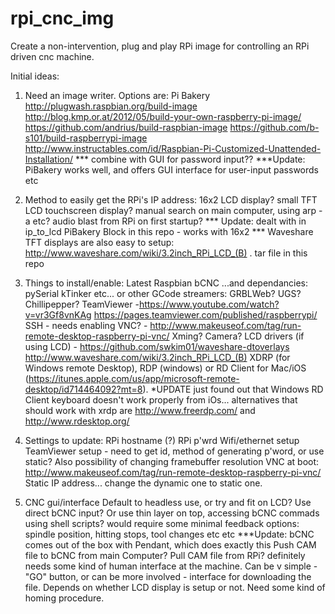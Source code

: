 # rpi_cnc_img
Create a non-intervention, plug and play RPi image for controlling an RPi driven cnc machine.

Initial ideas:

1) Need an image writer. Options are:
  Pi Bakery
  http://plugwash.raspbian.org/build-image
  http://blog.kmp.or.at/2012/05/build-your-own-raspberry-pi-image/
  https://github.com/andrius/build-raspbian-image
  https://github.com/b-s101/build-raspberrypi-image
  http://www.instructables.com/id/Raspbian-Pi-Customized-Unattended-Installation/ *** combine with GUI for password input??
  ***Update: PiBakery works well, and offers GUI interface for user-input passwords etc

2) Method to easily get the RPi's IP address:
  16x2 LCD display?
  small TFT LCD touchscreen display?
  manual search on main computer, using arp -a etc?
  audio blast from RPi on first startup?
  *** Update: dealt with in ip_to_lcd PiBakery Block in this repo - works with 16x2
  *** Waveshare TFT displays are also easy to setup: http://www.waveshare.com/wiki/3.2inch_RPi_LCD_(B) . tar file in this repo

3) Things to install/enable:
  Latest Raspbian
  bCNC
    ...and dependancies:
    pySerial
    kTinker
    etc...
  or other GCode streamers: GRBLWeb? UGS? Chillipepper?
  TeamViewer -https://www.youtube.com/watch?v=vr3Gf8vnKAg https://pages.teamviewer.com/published/raspberrypi/
  SSH - needs enabling
  VNC? - http://www.makeuseof.com/tag/run-remote-desktop-raspberry-pi-vnc/
  Xming?
  Camera?
  LCD drivers (if using LCD) - https://github.com/swkim01/waveshare-dtoverlays http://www.waveshare.com/wiki/3.2inch_RPi_LCD_(B)
  XDRP (for Windows remote Desktop), RDP (windows) or RD Client for Mac/iOS (https://itunes.apple.com/us/app/microsoft-remote-desktop/id714464092?mt=8). *UPDATE just found out that Windows RD Client keyboard doesn't work properly from iOs... alternatives that should work with xrdp are http://www.freerdp.com/ and http://www.rdesktop.org/
  
4) Settings to update:
  RPi hostname (?)
  RPi p'wrd
  Wifi/ethernet setup
  TeamViewer setup - need to get id, method of generating p'word, or use static? Also possibility of changing framebuffer resolution 
  VNC at boot: http://www.makeuseof.com/tag/run-remote-desktop-raspberry-pi-vnc/
  Static IP address... change the dynamic one to static one.
  
5) CNC gui/interface
  Default to headless use, or try and fit on LCD?
  Use direct bCNC input?
  Or use thin layer on top, accessing bCNC commads using shell scripts?
    would require some minimal feedback options: spindle position, hitting stops, tool changes etc etc
    ***Update: bCNC comes out of the box with Pendant, which does exactly this
  Push CAM file to bCNC from main Computer? Pull CAM file from RPi?
    definitely needs some kind of human interface at the machine. Can be v simple - "GO" button, or can be more involved - interface for downloading the file. Depends on whether LCD display is setup or not.
  Need some kind of homing procedure.
    
  
  
